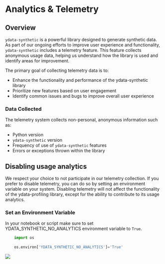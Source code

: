 
# Analytics & Telemetry

## Overview

`ydata-synthetic` is a powerful library designed to generate synthetic data. 
As part of our ongoing efforts to improve user experience and functionality, `ydata-synthetic`
includes a telemetry feature. This feature collects anonymous usage data, helping us understand
how the library is used and identify areas for improvement.

The primary goal of collecting telemetry data is to:

- Enhance the functionality and performance of the ydata-synthetic library
- Prioritize new features based on user engagement
- Identify common issues and bugs to improve overall user experience

### Data Collected
The telemetry system collects non-personal, anonymous information such as:

- Python version
- `ydata-synthetic` version
- Frequency of use of `ydata-synthetic` features
- Errors or exceptions thrown within the library

## Disabling usage analytics

We respect your choice to not participate in our telemetry collection. 
If you prefer to disable telemetry, you can do so by setting an environment 
variable on your system. Disabling telemetry will not affect the functionality
of the ydata-profiling library, except for the ability to contribute to its usage analytics.

### Set an Environment Variable
In your notebook or script make sure to set YDATA_SYNTHETIC_NO_ANALYTICS 
environment variable to `True`.

````python
    import os
    
    os.environ['YDATA_SYNTHETIC_NO_ANALYTICS']='True'
````

<img referrerpolicy="no-referrer-when-downgrade" src="https://static.scarf.sh/a.png?x-pxid=dd69a9f9-0901-4cb4-9e56-b1e69877dca1" />


